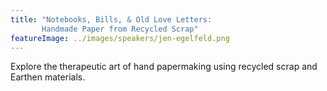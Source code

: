 ```yaml
---
title: "Notebooks, Bills, & Old Love Letters: 
       Handmade Paper from Recycled Scrap"
featureImage: ../images/speakers/jen-egelfeld.png
---
```

Explore the therapeutic art of hand papermaking using recycled scrap and Earthen materials.
